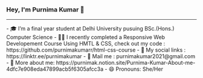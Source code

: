 ### Hey, I'm Purnima Kumar 👋
<hr />
- 🎓 I’m a final year student at Delhi University pusuing BSc.(Hons.) Computer Science
- 👩‍💻 I recently completed a Responsive Web Developement Course Using HMTL & CSS, check out my code : https://github.com/purnimakumarr/html-css-course
- 🔗 My social links : https://linktr.ee/purnimakumar
- 💌 Mail me : purnimakumar2021@gmail.com
- 👩 More about me: https://purnimak.notion.site/Purnima-Kumar-About-me-4dfc7e908eda47899acb5f6305afcc3a
- 😄 Pronouns: She/Her
